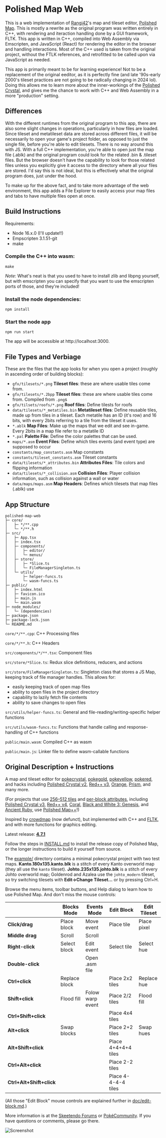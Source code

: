 # Polished Map Web

This is a web implementation of [Rangi42](https://github.com/Rangi42)'s map and tileset editor, [Polished Map](https://github.com/Rangi42/polished-map). This is mostly a rewrite as the original program was written entirely in C++, with rendering and iteraction handling done by a GUI framework, FLTK. This app is written in C++, compiled into Web Assembly via Emscripten, and JavaScript (React) for rendering the editor in the browser and handling interactions. Most of the C++ used is taken from the original project, without the FTLK references, and retrofitted to be called upon via JavaScript as needed.

This app is primarily meant to be for learning experience! Not to be a replacement of the original eeditor, as it is perfectly fine (and late '90s-early 2000's tileset practices are not going to be radically changing in 2024 lol). Doing this allows me to learn more about the inner-workings of the [Polished Crystal](https://github.com/Rangi42/polishedcrystal/tree/9bit), and gives me the chance to work with C++ and Web Assembly in a more "production" setting.

## Differences

With the different runtimes from the original program to this app, there are also some slight changes in operations, particularly in how files are loaded. Since tileset and metatileset data are stored across different files, it will be necessarily to open your game's project folder, as opposed to just the single file, before you're able to edit tilesets. There is no way around this with JS. With a full C++ implementation, you're able to open just the map file (.ablk) and the original program could look for the related .bin & .tileset files. But the browser doesn't have the capability to look for those related files unless you explicitly give it access to the directory where all your files are stored. I'd say this is not ideal, but this is effectively what the original program does, just under the hood.

To make up for the above fact, and to take more advantage of the web environment, this app adds a File Explorer to easily access your map files and tabs to have multiple files open at once. 

## Build Instructions

Requirements:
- Node 16.x.0 (I'll update!!)
- Empscripten 3.1.51-git
- make

### Compile the C++ into wasm:

```
make
```
_Note_: What's neat is that you used to have to install zlib and libpng yourself, but with emscripten you can specify that you want to use the emscripten ports of those, and they're included!

### Install the node dependencies:
```
npm install
```

### Start the node app

```
npm run start
```

The app will be accessible at http://localhost:3000.

## File Types and Verbiage

These are the files that the app looks for when you open a project (roughly in ascending order of building blocks):

- `gfx/tilesets/*.png` **Tileset files**: these are where usable tiles come from.
- `gfx/tilesets/*.2bpp` **Tileset files**: these are where usable tiles come from. Compiled from `.png`s
- `gfx/tilsets/roofs/*.png` **Roof files**: Define tilests for roofs
- `data/tilesets/*_metatiles.bin` **Metatileset files**: Define reusable tiles, made up from tiles in a tileset. Each metatile has an ID (it's row) and 16 bits, with every 2bits referring to a tile from the tileset it uses. 
- `*.ablk` **Map Files**: Make up the maps that we edit and see in-game. Every 2bits in a map file refer to a metatile ID
- `*.pal` **Palette File**: Define the color palettes that can be used. 
- `maps/*.asm` **Event Files**: Define which tiles events (and event type) are supposed to occur
- `constants/map_constants.asm` Map constants
- `constants/tileset_constants.asm` Tileset constants
- `data/tilesets/*_attributes.bin` **Attributes Files**: Tile colors and flipping information
- `data/tilesets/*_collision.asm` **Collision Files**: Player collision information, such as collision against a wall or water
- `data/maps/maps.asm` **Map Headers**: Defines which tilesets that map files (.ablk) use

## App Structure

```
polished-map-web
├─ core/
│   ├─ */**.cpp
│   └─ */**.h
├─ src/
│   ├─ App.tsx
│   ├─ index.tsx
│   ├─ components/
│   │   ├─ editor/
│   │   └─ menus/
│   ├─ store/
│   │   ├─ *Slice.ts
│   │   └─ FileManagerSingleton.ts
│   └─ utils/
│       ├─ helper-funcs.ts
│       └─ wasm-funcs.ts
├─ public/
│   ├─ index.html
│   ├─ favicon.ico
│   ├─ main.js
│   └─ main.wasm
├─ node_modules/
│   └─ (dependencies)
├─ package.json
├─ package-lock.json
└─ README.md
```

`core/*/**.cpp`: C++ Processing files

`core/*/**.h`: C++ Headers 

`src/components/*/**.tsx`: Component files

`src/store/*Slice.ts`: Redux slice definitions, reducers, and actions

`src/store/FileManagerSingleton.ts`: Singleton class that stores a JS Map, keeping track of file manager handles. This allows for:

- easily keeping track of open map files
- ability to open files in the project directory
- capability to lazily fetch file contents
- ability to save changes to open files

`src/utils/helper-funcs.ts`: General and file-reading/writing-specific helper functions

`src/utils/wasm-funcs.ts`: Functions that handle calling and response-handling of C++ functions

`public/main.wasm`: Compiled C++ as wasm

`public/main.js`: Linker file to define wasm-callable functions

## Original Description + Instructions

A map and tileset editor for [pokecrystal](https://github.com/pret/pokecrystal), [pokegold](https://github.com/pret/pokegold), [pokeyellow](https://github.com/pret/pokeyellow), [pokered](https://github.com/pret/pokered), and hacks including [Polished Crystal v2](https://github.com/Rangi42/polishedcrystal/tree/v2.2.0), [Red++ v3](https://github.com/TheFakeMateo/rpp-backup), [Orange](https://github.com/PiaCarrot/pokeorange), [Prism](http://www.pokemonprism.com/), and many more.

(For projects that use [256–512 tiles](https://github.com/pret/pokecrystal/wiki/Expand-tilesets-from-192-to-255-tiles) and [per-block attributes](https://github.com/pret/pokecrystal/wiki/Allow-tiles-to-have-different-attributes-in-different-blocks-\(including-X-and-Y-flip\)), including [Polished Crystal v3](https://github.com/Rangi42/polishedcrystal), [Red++ v4](https://github.com/TheFakeMateo/RedPlusPlus), [Coral](https://github.com/pkmncoraldev/polishedcoral), [Black and White 3: Genesis](https://github.com/AzureKeys/BW3G), and [Ancient Ruby](https://github.com/BloodlessNS/ancientruby), use [Polished Map++](https://github.com/Rangi42/polished-map/tree/plusplus)!)

Inspired by [crowdmap](https://github.com/yenatch/crowdmap) (now defunct), but implemented with C++ and [FLTK](http://www.fltk.org/), and with more functions for graphics editing.

Latest release: [**4.7.1**](https://github.com/Rangi42/polished-map/releases/tag/v4.7.1)

Follow the steps in [INSTALL.md](INSTALL.md) to install the release copy of Polished Map, or the longer instructions to build it yourself from source.

The [example/](example/) directory contains a minimal pokecrystal project with two test maps. **Kanto.180x135.kanto.blk** is a stitch of every Kanto overworld map (they all use the `kanto` tileset). **Johto.235x135.johto.blk** is a stitch of every Johto overworld map; Goldenrod and Azalea use the `johto_modern` tileset, so try switching tilesets with **Edit→Change Tileset…** or by pressing Ctrl+H.

Browse the menu items, toolbar buttons, and Help dialog to learn how to use Polished Map. And don't miss the mouse controls:

|                          | Blocks Mode   | Events Mode      | Edit Block          | Edit Tileset |
|--------------------------|---------------|------------------|---------------------|--------------|
| **Click/drag**           | Place block   | Move event       | Place tile          | Place pixel  |
| **Middle drag**          | Scroll        | Scroll           |                     |              |
| **Right-click**          | Select block  | Edit event       | Select tile         | Select hue   |
| **Double-click**         |               | Open .asm file   |                     |              |
| **Ctrl+click**           | Replace block |                  | Place 2x2 tiles     | Replace hue  |
| **Shift+click**          | Flood fill    | Folow warp event | Place 2/2 tiles     | Flood fill   |
| **Ctrl+Shift+click**     |               |                  | Place 4x4 tiles     |              |
| **Alt+click**            | Swap blocks   |                  | Place 2+2 tiles     | Swap hues    |
| **Alt+Shift+click**      |               |                  | Place 4+4+4+4 tiles |              |
| **Ctrl+Alt+click**       |               |                  | Place 2-2 tiles     |              |
| **Ctrl+Alt+Shift+click** |               |                  | Place 4-4-4-4 tiles |              |

(All those "Edit Block" mouse controls are explained further in [doc/edit-block.md](doc/edit-block.md).)

More information is at the [Skeetendo Forums](https://hax.iimarckus.org/topic/7222/) or [PokéCommunity](https://www.pokecommunity.com/showthread.php?t=425994). If you have questions or comments, please go there.

![Screenshot](screenshot.png)
